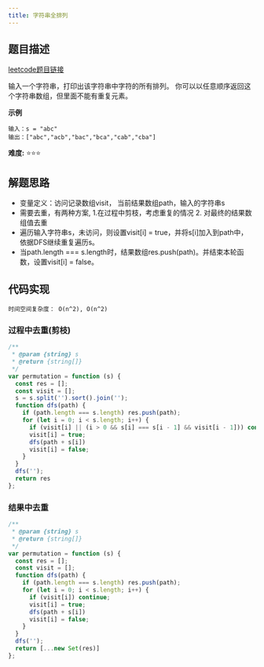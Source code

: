 ```yaml
---
title: 字符串全排列
---
```


## 题目描述
[leetcode题目链接](https://leetcode-cn.com/problems/zi-fu-chuan-de-pai-lie-lcof/)

输入一个字符串，打印出该字符串中字符的所有排列。
你可以以任意顺序返回这个字符串数组，但里面不能有重复元素。

**示例**
```
输入：s = "abc"
输出：["abc","acb","bac","bca","cab","cba"]
```
**难度:** ⭐⭐⭐

## 解题思路
- 变量定义：访问记录数组visit， 当前结果数组path，输入的字符串s 
- 需要去重，有两种方案, 1.在过程中剪枝，考虑重复的情况 2. 对最终的结果数组值去重
- 遍历输入字符串s，未访问，则设置visit[i] = true，并将s[i]加入到path中， 依据DFS继续重复遍历s。
- 当path.length === s.length时，结果数组res.push(path)。并结束本轮函数，设置visit[i] = false。

## 代码实现
`时间空间复杂度： O(n^2), O(n^2)`

### 过程中去重(剪枝)
```js
/**
 * @param {string} s
 * @return {string[]}
 */
var permutation = function (s) {
  const res = [];
  const visit = [];
  s = s.split('').sort().join('');
  function dfs(path) {
    if (path.length === s.length) res.push(path);
    for (let i = 0; i < s.length; i++) {
      if (visit[i] || (i > 0 && s[i] === s[i - 1] && visit[i - 1])) continue;
      visit[i] = true;
      dfs(path + s[i])
      visit[i] = false;
    }
  }
  dfs('');
  return res
};
```


### 结果中去重
```js
/**
 * @param {string} s
 * @return {string[]}
 */
var permutation = function (s) {
  const res = [];
  const visit = [];
  function dfs(path) {
    if (path.length === s.length) res.push(path);
    for (let i = 0; i < s.length; i++) {
      if (visit[i]) continue;
      visit[i] = true;
      dfs(path + s[i])
      visit[i] = false;
    }
  }
  dfs('');
  return [...new Set(res)]
};
```

